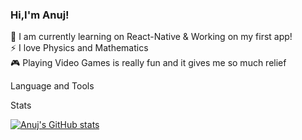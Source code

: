 ### Hi,I'm Anuj!

💭 I am currently learning on React-Native & Working on my first app!</br>
⚡ I love Physics and Mathematics</br>
🎮 Playing Video Games is really fun and it gives me so much relief</br>

Language and Tools



Stats

[![Anuj's GitHub stats](https://github-readme-stats.vercel.app/api?username=itsmeanuj311&show_icons=true&theme=radical)](https://github.com/anuraghazra/github-readme-stats)
